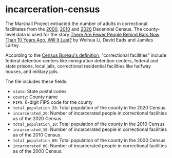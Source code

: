 # incarceration-census

The Marshall Project extracted the number of adults in correctional facilitates from the [2000](https://www.census.gov/data/developers/data-sets/decennial-census.2000.html), [2010](https://www.census.gov/data/developers/data-sets/decennial-census.2010.html) and [2020](https://www.census.gov/data/developers/data-sets/decennial-census.2020.html) Decennial Census. The county-level data is used for the story [There Are Fewer People Behind Bars Now Than 10 Years Ago. Will It Last?](https://www.themarshallproject.org/2021/09/20/there-are-fewer-people-behind-bars-now-than-10-years-ago-will-it-last) by Weihua Li, David Eads and Jamiles Lartey. 

According to the [Census Bureau's definition](https://www2.census.gov/programs-surveys/decennial/2020/technical-documentation/complete-tech-docs/summary-file/2020Census_PL94_171Redistricting_StatesTechDoc_English.pdf), "correctional facilities" include federal detention centers like immigration detention centers, federal and state prisons, local jails, correctional residential facilities like halfway houses, and military jails. 

The file includes these fields:

* `state`: State postal codes
* `county`: County name
* `FIPS`: 6-digit FIPS code for the county
* `total_population_20`: Total population of the county in the 2020 Census
* `incarcerated_20`: Number of incarcerated people in correctional facilities as of the 2020 Census.
* `total_population_10`: Total population of the county in the 2010 Census
* `incarcerated_10`: Number of incarcerated people in correctional facilities as of the 2010 Census.
* `total_population_00`: Total population of the county in the 2000 Census
* `incarcerated_00`: Number of incarcerated people in correctional facilities as of the 2000 Census.
